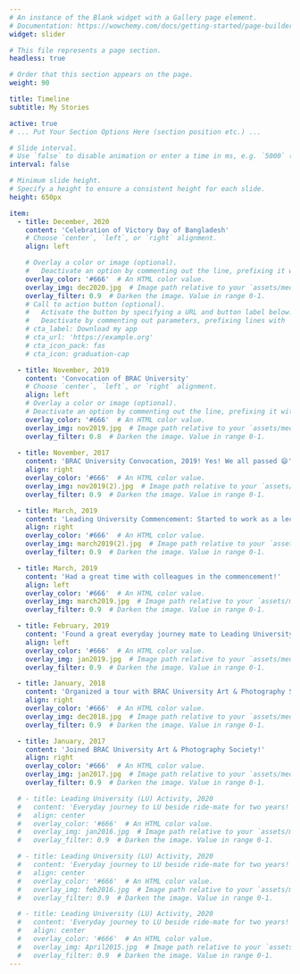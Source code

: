 ```yaml
---
# An instance of the Blank widget with a Gallery page element.
# Documentation: https://wowchemy.com/docs/getting-started/page-builder/
widget: slider

# This file represents a page section.
headless: true

# Order that this section appears on the page.
weight: 90

title: Timeline
subtitle: My Stories

active: true
# ... Put Your Section Options Here (section position etc.) ...

# Slide interval.
# Use `false` to disable animation or enter a time in ms, e.g. `5000` (5s).
interval: false

# Minimum slide height.
# Specify a height to ensure a consistent height for each slide.
height: 650px

item:
  - title: December, 2020
    content: 'Celebration of Victory Day of Bangladesh'
    # Choose `center`, `left`, or `right` alignment.
    align: left

    # Overlay a color or image (optional).
    #   Deactivate an option by commenting out the line, prefixing it with `#`.
    overlay_color: '#666'  # An HTML color value.
    overlay_img: dec2020.jpg  # Image path relative to your `assets/media/` folder
    overlay_filter: 0.9  # Darken the image. Value in range 0-1.
    # Call to action button (optional).
    #   Activate the button by specifying a URL and button label below.
    #   Deactivate by commenting out parameters, prefixing lines with `#`.
    # cta_label: Download my app
    # cta_url: 'https://example.org'
    # cta_icon_pack: fas
    # cta_icon: graduation-cap

  - title: November, 2019
    content: 'Convocation of BRAC University'
    # Choose `center`, `left`, or `right` alignment.
    align: left
    # Overlay a color or image (optional).
    # Deactivate an option by commenting out the line, prefixing it with `#`.
    overlay_color: '#666'  # An HTML color value.
    overlay_img: nov2019.jpg  # Image path relative to your `assets/media/` folder
    overlay_filter: 0.8  # Darken the image. Value in range 0-1.
    
  - title: November, 2017
    content: 'BRAC University Convocation, 2019! Yes! We all passed 😄'
    align: right
    overlay_color: '#666'  # An HTML color value.
    overlay_img: nov2019(2).jpg  # Image path relative to your `assets/media/` folder
    overlay_filter: 0.9  # Darken the image. Value in range 0-1.

  - title: March, 2019
    content: 'Leading University Commencement: Started to work as a lecturer'
    align: right
    overlay_color: '#666'  # An HTML color value.
    overlay_img: march2019(2).jpg  # Image path relative to your `assets/media/` folder
    overlay_filter: 0.9  # Darken the image. Value in range 0-1.

  - title: March, 2019
    content: 'Had a great time with colleagues in the commencement!'
    align: left
    overlay_color: '#666'  # An HTML color value.
    overlay_img: march2019.jpg  # Image path relative to your `assets/media/` folder
    overlay_filter: 0.9  # Darken the image. Value in range 0-1.

  - title: February, 2019
    content: 'Found a great everyday journey mate to Leading University'
    align: left
    overlay_color: '#666'  # An HTML color value.
    overlay_img: jan2019.jpg  # Image path relative to your `assets/media/` folder
    overlay_filter: 0.9  # Darken the image. Value in range 0-1.

  - title: January, 2018
    content: 'Organized a tour with BRAC University Art & Photography Society'
    align: right
    overlay_color: '#666'  # An HTML color value.
    overlay_img: dec2018.jpg  # Image path relative to your `assets/media/` folder
    overlay_filter: 0.9  # Darken the image. Value in range 0-1.

  - title: January, 2017
    content: 'Joined BRAC University Art & Photography Society!'
    align: right
    overlay_color: '#666'  # An HTML color value.
    overlay_img: jan2017.jpg  # Image path relative to your `assets/media/` folder
    overlay_filter: 0.9  # Darken the image. Value in range 0-1.

  # - title: Leading University (LU) Activity, 2020
  #   content: 'Everyday journey to LU beside ride-mate for two years!'
  #   align: center
  #   overlay_color: '#666'  # An HTML color value.
  #   overlay_img: jan2016.jpg  # Image path relative to your `assets/media/` folder
  #   overlay_filter: 0.9  # Darken the image. Value in range 0-1.

  # - title: Leading University (LU) Activity, 2020
  #   content: 'Everyday journey to LU beside ride-mate for two years!'
  #   align: center
  #   overlay_color: '#666'  # An HTML color value.
  #   overlay_img: feb2016.jpg  # Image path relative to your `assets/media/` folder
  #   overlay_filter: 0.9  # Darken the image. Value in range 0-1.

  # - title: Leading University (LU) Activity, 2020
  #   content: 'Everyday journey to LU beside ride-mate for two years!'
  #   align: center
  #   overlay_color: '#666'  # An HTML color value.
  #   overlay_img: April2015.jpg  # Image path relative to your `assets/media/` folder
  #   overlay_filter: 0.9  # Darken the image. Value in range 0-1.
---
```


<!-- {{< gallery >}} --> 
